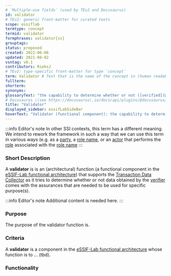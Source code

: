 ```yaml
---
# `Multiple-use fields` (used by TEv2 and Docusaurus)
id: validator
# TEv2: generic front-matter for curated texts
scope: essiflab
termtype: concept
termid: validator
formphrases: validator{ss}
grouptags:
status: proposed
created: 2022-06-06
updated: 2021-08-02
vsntag: v0.1
contributors: RieksJ
# TEv2: type-specific front-matter for type `concept`
term: Validator # Text that is the name of the concept in (human readable) texts.
fullterm:
shorterm:
synonyms:
glossaryText: "the capability to determine whether or not ([verified](@)) data is valid to be used for some specific purpose(s)."
# Docusaurus \(see https://docusaurus\.io/docs/api/plugins/@docusaurus/plugin-content-docs#markdown-front-matter\):
title: "Validator"
displayed_sidebar: essifLabSideBar
hoverText: "Validator (functional component): the capability to determine whether or not (verified) data is valid to be used for some specific purpose(s)."
---
```


:::info Editor's note
In other SSI contexts, this term has a different meaning. We intend to rework the framework in such a way that we can use this term in various ways (e.g. as a [party](@), a [role name](@), or an [actor](@) that performs the [role](@) associated with the [role name](@)
:::

### Short Description
A **validator** is is an (architectural) function (a functional component in the [eSSIF-Lab functional architecture](../essifLab-fw-func-arch)) that supports the [Transaction Data Collector](@) as it tries to determine whether or not data obtained by the [verifier](@) comes with the assurances that are needed to be used for specific purpose(s).

:::info Editor's note
Additional content is needed here.
:::

### Purpose
The purpose of the validator function is.

### Criteria
A **validator** is a component in the [eSSIF-Lab functional architecture](../essifLab-fw-func-arch) whose function is to ... (tbd).

### Functionality
